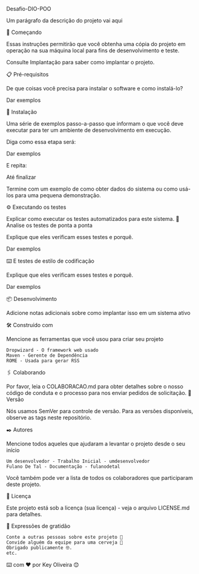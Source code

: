 Desafio-DIO-POO

Um parágrafo da descrição do projeto vai aqui

🚀 Começando

Essas instruções permitirão que você obtenha uma cópia do projeto em operação na sua máquina local para fins de desenvolvimento e teste.

Consulte Implantação para saber como implantar o projeto.

📋 Pré-requisitos

De que coisas você precisa para instalar o software e como instalá-lo?

Dar exemplos

🔧 Instalação

Uma série de exemplos passo-a-passo que informam o que você deve executar para ter um ambiente de desenvolvimento em execução.

Diga como essa etapa será:

Dar exemplos

E repita:

Até finalizar

Termine com um exemplo de como obter dados do sistema ou como usá-los para uma pequena demonstração.

⚙️ Executando os testes

Explicar como executar os testes automatizados para este sistema.
🔩 Analise os testes de ponta a ponta

Explique que eles verificam esses testes e porquê.

Dar exemplos


⌨️ E testes de estilo de codificação

Explique que eles verificam esses testes e porquê.

Dar exemplos

📦 Desenvolvimento

Adicione notas adicionais sobre como implantar isso em um sistema ativo

🛠️ Construído com

Mencione as ferramentas que você usou para criar seu projeto

    Dropwizard - O framework web usado
    Maven - Gerente de Dependência
    ROME - Usada para gerar RSS

🖇️ Colaborando

Por favor, leia o COLABORACAO.md para obter detalhes sobre o nosso código de conduta e o processo para nos enviar pedidos de solicitação.
📌 Versão

Nós usamos SemVer para controle de versão. Para as versões disponíveis, observe as tags neste repositório.

✒️ Autores

Mencione todos aqueles que ajudaram a levantar o projeto desde o seu início

    Um desenvolvedor - Trabalho Inicial - umdesenvolvedor
    Fulano De Tal - Documentação - fulanodetal

Você também pode ver a lista de todos os colaboradores que participaram deste projeto.

📄 Licença

Este projeto está sob a licença (sua licença) - veja o arquivo LICENSE.md para detalhes.

🎁 Expressões de gratidão

    Conte a outras pessoas sobre este projeto 📢
    Convide alguém da equipe para uma cerveja 🍺
    Obrigado publicamente 🤓.
    etc.


⌨️ com ❤️ por Key Oliveira 😊
